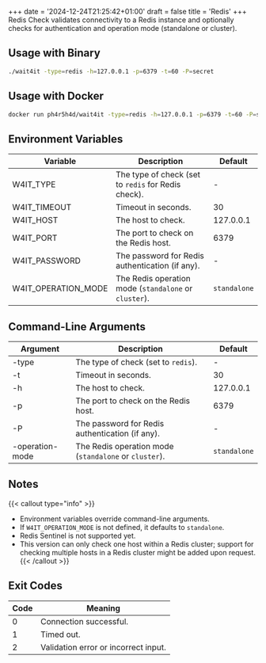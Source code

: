 +++
date = '2024-12-24T21:25:42+01:00'
draft = false
title = 'Redis'
+++
Redis Check validates connectivity to a Redis instance and optionally checks for authentication and operation mode (standalone or cluster).

## Usage with Binary
```bash
./wait4it -type=redis -h=127.0.0.1 -p=6379 -t=60 -P=secret
```

## Usage with Docker
```bash
docker run ph4r5h4d/wait4it -type=redis -h=127.0.0.1 -p=6379 -t=60 -P=secret
```

## Environment Variables

| Variable         | Description                                                               | Default   |
|------------------|---------------------------------------------------------------------------|-----------|
| W4IT_TYPE        | The type of check (set to `redis` for Redis check).                       | -         |
| W4IT_TIMEOUT     | Timeout in seconds.                                                      | 30        |
| W4IT_HOST        | The host to check.                                                       | 127.0.0.1 |
| W4IT_PORT        | The port to check on the Redis host.                                      | 6379      |
| W4IT_PASSWORD    | The password for Redis authentication (if any).                          | -         |
| W4IT_OPERATION_MODE | The Redis operation mode (`standalone` or `cluster`).                   | `standalone` |

## Command-Line Arguments

| Argument           | Description                                                               | Default   |
|--------------------|---------------------------------------------------------------------------|-----------|
| -type              | The type of check (set to `redis`).                                       | -         |
| -t                 | Timeout in seconds.                                                      | 30        |
| -h                 | The host to check.                                                       | 127.0.0.1 |
| -p                 | The port to check on the Redis host.                                      | 6379      |
| -P                 | The password for Redis authentication (if any).                          | -         |
| -operation-mode    | The Redis operation mode (`standalone` or `cluster`).                    | `standalone` |

## Notes
{{< callout type="info" >}}
- Environment variables override command-line arguments.
- If `W4IT_OPERATION_MODE` is not defined, it defaults to `standalone`.
- Redis Sentinel is not supported yet.
- This version can only check one host within a Redis cluster; support for checking multiple hosts in a Redis cluster might be added upon request.
{{< /callout >}}


## Exit Codes
| Code | Meaning                            |
|------|------------------------------------|
| 0    | Connection successful.            |
| 1    | Timed out.                         |
| 2    | Validation error or incorrect input.
